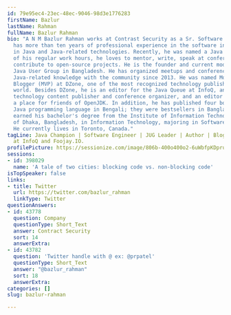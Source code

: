 ```yaml
---
id: 79e95ec4-23ec-48ec-9046-98d3e1776283
firstName: Bazlur
lastName: Rahman
fullName: Bazlur Rahman
bio: "A N M Bazlur Rahman works at Contrast Security as a Sr. Software Engineer. He
  has more than ten years of professional experience in the software industry, predominantly
  in Java and Java-related technologies. Recently, he was named a Java Champion.\r\n\r\nOutside
  of his regular work hours, he loves to mentor, write, speak at conferences, and
  contribute to open-source projects. He is the founder and current moderator of the
  Java User Group in Bangladesh. He has organized meetups and conferences to share
  Java-related knowledge with the community since 2013. He was named Most Valuable
  Blogger (MVP) at DZone, one of the most recognized technology publishers in the
  world. Besides DZone, he is an editor for the Java Queue at InfoQ, another leading
  technology content publisher and conference organizer, and an editor at Foojay.io,
  a place for friends of OpenJDK. In addition, he has published four books about the
  Java programming language in Bengali; they were bestsellers in Bangladesh.\r\n\r\nHe
  earned his bachelor's degree from the Institute of Information Technology, University
  of Dhaka, Bangladesh, in Information Technology, majoring in Software Engineering.
  He currently lives in Toronto, Canada."
tagLine: Java Champion | Software Engineer | JUG Leader | Author | Blogger | Editor
  at InfoQ and Foojay.IO.
profilePicture: https://sessionize.com/image/806b-400o400o2-6uWbfpKDpruNtv2Vb9NUS.jpg
sessions:
- id: 398029
  name: 'A tale of two cities: blocking code vs. non-blocking code'
isTopSpeaker: false
links:
- title: Twitter
  url: https://twitter.com/bazlur_rahman
  linkType: Twitter
questionAnswers:
- id: 43778
  question: Company
  questionType: Short_Text
  answer: Contract Security
  sort: 14
  answerExtra: 
- id: 43782
  question: 'Twitter handle with @ ex: @prpatel'
  questionType: Short_Text
  answer: "@bazlur_rahman"
  sort: 18
  answerExtra: 
categories: []
slug: bazlur-rahman

---
```

